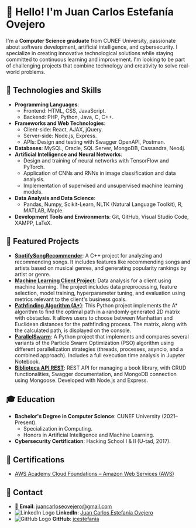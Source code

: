 # 👋 Hello! I'm Juan Carlos Estefanía Ovejero

I'm a **Computer Science graduate** from CUNEF University, passionate about software development, artificial intelligence, and cybersecurity. I specialize in creating innovative technological solutions while staying committed to continuous learning and improvement. I'm looking to be part of challenging projects that combine technology and creativity to solve real-world problems.

## 🚀 Technologies and Skills
- **Programming Languages**:
  - Frontend: HTML, CSS, JavaScript.
  - Backend: PHP, Python, Java, C, C++.
- **Frameworks and Web Technologies**:
  - Client-side: React, AJAX, jQuery.
  - Server-side: Node.js, Express.
  - APIs: Design and testing with Swagger OpenAPI, Postman.
- **Databases**: MySQL, Oracle, SQL Server, MongoDB, Cassandra, Neo4j.
- **Artificial Intelligence and Neural Networks**:
  - Design and training of neural networks with TensorFlow and PyTorch.
  - Application of CNNs and RNNs in image classification and data analysis.
  - Implementation of supervised and unsupervised machine learning models.
- **Data Analysis and Data Science**:
  - Pandas, Numpy, Scikit-Learn, NLTK (Natural Language Toolkit), R, MATLAB, Maple.
- **Development Tools and Environments**: Git, GitHub, Visual Studio Code, XAMPP, LaTeX.

## 🌟 Featured Projects
- **[SpotifySongRecommender](https://github.com/jcestefania/SpotifySongRecommender)**: A C++ project for analyzing and recommending songs. It includes features like recommending songs and artists based on musical genres, and generating popularity rankings by artist or genre.
- **[Machine Learning Client Project](https://github.com/jcestefania/machine-learning-client-project)**: Data analysis for a client using machine learning. The project includes data preprocessing, feature selection, model training, hyperparameter tuning, and evaluation using metrics relevant to the client's business goals.
- **[Pathfinding Algorithm (A*)](https://github.com/jcestefania/Pathfinding-Algorithm-using-A-Star-in-a-2D-Matrix)**: This Python project implements the A* algorithm to find the optimal path in a randomly generated 2D matrix with obstacles. It allows users to choose between Manhattan and Euclidean distances for the pathfinding process. The matrix, along with the calculated path, is displayed on the console.
- **[ParallelSwarm](https://github.com/jcestefania/Parallel-SwarmOptimization-Project)**: A Python project that implements and compares several variants of the Particle Swarm Optimization (PSO) algorithm using different parallelization strategies (threads, processes, asyncio, and a combined approach). Includes a full execution time analysis in Jupyter Notebook.
- **[Biblioteca API REST](https://github.com/jcestefania/biblioteca-api)**: REST API for managing a book library, with CRUD functionalities, Swagger documentation, and MongoDB connection using Mongoose. Developed with Node.js and Express.

## 🎓 Education
- **Bachelor's Degree in Computer Science**: CUNEF University (2021–Present).  
  - Specialization in Computing.  
  - Honors in Artificial Intelligence and Machine Learning.
- **Cybersecurity Certification**: Hacking School I & II (U-tad, 2017).

## 💼 Certifications
- [AWS Academy Cloud Foundations – Amazon Web Services (AWS)](https://www.credly.com/badges/57da8153-bfba-4f82-b8be-6b7fdcda570f/public_url)

## 📩 Contact
- 📧 **Email**: [juancarloseovejero@gmail.com](mailto:juancarloseovejero@gmail.com)
- ![LinkedIn Logo](https://img.icons8.com/material-outlined/20/0077b5/linkedin.png) **LinkedIn**: [Juan Carlos Estefanía Ovejero](https://www.linkedin.com/in/juan-carlos-estefanía-ovejero-b4b8862b3)
- ![GitHub Logo](https://img.icons8.com/material-outlined/20/000000/github.png) **GitHub**: [jcestefania](https://github.com/jcestefania)
